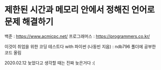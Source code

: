 # 제한된 시간과 메모리 안에서 정해진 언어로 문제 해결하기

백준 : https://www.acmicpc.net/
프로그래머스 : https://programmers.co.kr/

이것이 취업을 위한 코딩 테스트다 with 파이썬 (나동빈 지음) : ndb796 폴더에 공부한 코드 올림

2020.02.12 늦었다고 생각할 때는 진짜 늦은거다 :(
